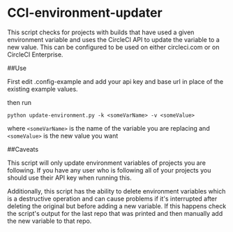 # CCI-environment-updater
This script checks for projects with builds that have used a given environment variable and uses the CircleCI API to update the variable to a new value. This can be configured to be used on either circleci.com or on CircleCI Enterprise.

##Use

First edit .config-example and add your api key and base url in place of the existing example values.

then run 

`python update-environment.py -k <someVarName> -v <someValue>`

where `<someVarName>` is the name of the variable you are replacing and `<someValue>` is the new value you want

##Caveats

This script will only update environment variables of projects you are following. If you have any user who is following all of your projects you should use their API key when running this.

Additionally, this script has the ability to delete environment variables which is a destructive operation and can cause problems if it's interrupted after deleting the original but before adding a new variable. If this happens check the script's output for the last repo that was printed and then manually add the new variable to that repo.
